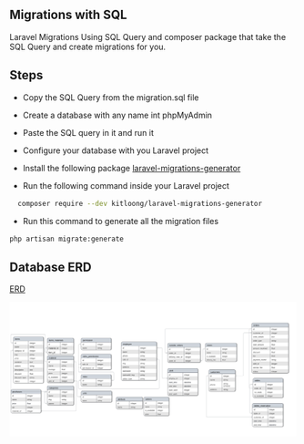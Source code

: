 
## Migrations with SQL

Laravel Migrations Using SQL Query and composer package that take the SQL Query and create migrations for you.


## Steps

- Copy the SQL Query from the migration.sql file

- Create a database with any name int phpMyAdmin
- Paste the SQL query in it and run it
- Configure your database with you Laravel project
- Install the following package [laravel-migrations-generator](https://github.com/kitloong/laravel-migrations-generator)

- Run the following command inside your Laravel project

```bash
  composer require --dev kitloong/laravel-migrations-generator
```
- Run this command to generate all the migration files 
```bash
php artisan migrate:generate
```

## Database ERD
[ERD](https://lucid.app/lucidchart/a20318ee-e431-4244-bb5c-37ebf32c563c/edit?viewport_loc=1401%2C-24%2C3717%2C2325%2C0_0&invitationId=inv_af0fe630-53fd-41fa-947f-da69de711198)

![App Screenshot](./ERD.svg)
 

